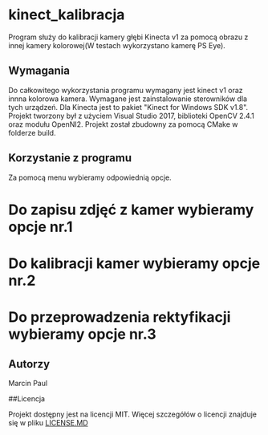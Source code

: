 # kinect_kalibracja

Program służy do kalibracji kamery głębi Kinecta v1 za pomocą obrazu z innej kamery kolorowej(W testach wykorzystano kamerę PS Eye). 

## Wymagania 
Do całkowitego wykorzystania programu wymagany jest kinect v1 oraz innna kolorowa kamera.
Wymagane jest zainstalowanie sterowników dla tych urządzeń. Dla Kinecta jest to pakiet
"Kinect for Windows SDK v1.8". Projekt tworzony był z użyciem Visual Studio 2017, biblioteki OpenCV 2.4.1 oraz modułu OpenNI2. Projekt został zbudowny za pomocą CMake w folderze build. 


## Korzystanie z programu
Za pomocą menu wybieramy odpowiednią opcje.
# Do zapisu zdjęć z kamer wybieramy opcje nr.1
# Do kalibracji kamer wybieramy opcje nr.2
# Do przeprowadzenia rektyfikacji wybieramy opcje nr.3
 

## Autorzy
Marcin Paul

##Licencja

Projekt dostępny jest na licencji MIT. Więcej szczegółów o licencji znajduje się w pliku [LICENSE.MD](LICENSE.md)

